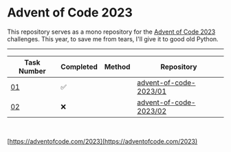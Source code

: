 # Advent of Code 2023

This repository serves as a mono repository for the [Advent of Code 2023](https://adventofcode.com/2023) challenges. This year, to save me from tears, I'll give it to good old Python.

---

<!--✅ ❌ -->

| Task Number | Completed | Method | Repository |
|-------------|-----------|-|-----------|
| [01](https://adventofcode.com/2023/day/1) | ✅ | |[advent-of-code-2023/01](https://github.com/n0rrman/advent-of-code-2023/tree/main/01) |
| [02](https://adventofcode.com/2023/day/2) | ❌ | |[advent-of-code-2023/02](https://github.com/n0rrman/advent-of-code-2023/tree/main/02) |
<!--
| [03](https://adventofcode.com/2023/day/3) | ❌ | |[advent-of-code-2023/03](https://github.com/n0rrman/advent-of-code-2023/tree/main/03) |
| [04](https://adventofcode.com/2023/day/4) | ❌ | |[advent-of-code-2023/04](https://github.com/n0rrman/advent-of-code-2023/tree/main/04) |
| [05](https://adventofcode.com/2023/day/5) | ❌ | |[advent-of-code-2023/05](https://github.com/n0rrman/advent-of-code-2023/tree/main/05) |
| [06](https://adventofcode.com/2023/day/6) | ❌ | |[advent-of-code-2023/06](https://github.com/n0rrman/advent-of-code-2023/tree/main/06) |
| [07](https://adventofcode.com/2023/day/7) | ❌ | |[advent-of-code-2023/07](https://github.com/n0rrman/advent-of-code-2023/tree/main/07) |
| [08](https://adventofcode.com/2023/day/8) | ❌ | |[advent-of-code-2023/08](https://github.com/n0rrman/advent-of-code-2023/tree/main/08) |
| [09](https://adventofcode.com/2023/day/9) | ❌ | |[advent-of-code-2023/09](https://github.com/n0rrman/advent-of-code-2023/tree/main/09) |
| [10](https://adventofcode.com/2023/day/10) | ❌ | |[advent-of-code-2023/10](https://github.com/n0rrman/advent-of-code-2023/tree/main/10) |
| [11](https://adventofcode.com/2023/day/11) | ❌ | |[advent-of-code-2023/11](https://github.com/n0rrman/advent-of-code-2023/tree/main/11) |
| [12](https://adventofcode.com/2023/day/12) | ❌ | |[advent-of-code-2023/12](https://github.com/n0rrman/advent-of-code-2023/tree/main/12) |
| [13](https://adventofcode.com/2023/day/13) | ❌ | |[advent-of-code-2023/13](https://github.com/n0rrman/advent-of-code-2023/tree/main/13) |
| [14](https://adventofcode.com/2023/day/14) | ❌ | |[advent-of-code-2023/14](https://github.com/n0rrman/advent-of-code-2023/tree/main/14) |
| [15](https://adventofcode.com/2023/day/15) | ❌ | |[advent-of-code-2023/15](https://github.com/n0rrman/advent-of-code-2023/tree/main/15) |
| [16](https://adventofcode.com/2023/day/16) | ❌ | |[advent-of-code-2023/16](https://github.com/n0rrman/advent-of-code-2023/tree/main/16) |
| [17](https://adventofcode.com/2023/day/17) | ❌ | |[advent-of-code-2023/17](https://github.com/n0rrman/advent-of-code-2023/tree/main/17) |
| [18](https://adventofcode.com/2023/day/18) | ❌ | |[advent-of-code-2023/18](https://github.com/n0rrman/advent-of-code-2023/tree/main/18) |
| [19](https://adventofcode.com/2023/day/19) | ❌ | |[advent-of-code-2023/19](https://github.com/n0rrman/advent-of-code-2023/tree/main/19) |
| [20](https://adventofcode.com/2023/day/20) | ❌ | |[advent-of-code-2023/20](https://github.com/n0rrman/advent-of-code-2023/tree/main/20) |
| [21](https://adventofcode.com/2023/day/21) | ❌ | |[advent-of-code-2023/21](https://github.com/n0rrman/advent-of-code-2023/tree/main/21) |
| [22](https://adventofcode.com/2023/day/22) | ❌ | |[advent-of-code-2023/22](https://github.com/n0rrman/advent-of-code-2023/tree/main/22) |
| [23](https://adventofcode.com/2023/day/23) | ❌ | |[advent-of-code-2023/23](https://github.com/n0rrman/advent-of-code-2023/tree/main/23) |
| [24](https://adventofcode.com/2023/day/24) | ❌ | |[advent-of-code-2023/24](https://github.com/n0rrman/advent-of-code-2023/tree/main/24) |
| [25](https://adventofcode.com/2023/day/25) | ❌ | |[advent-of-code-2023/25](https://github.com/n0rrman/advent-of-code-2023/tree/main/25) |
-->

&nbsp;

[https://adventofcode.com/2023](https://adventofcode.com/2023)
